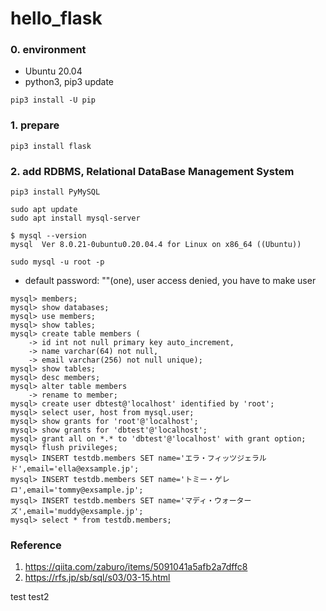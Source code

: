# hello_flask

### 0. environment
- Ubuntu 20.04
- python3, pip3 update
```
pip3 install -U pip
```

### 1. prepare
```
pip3 install flask
```

### 2. add RDBMS, Relational DataBase Management System
```
pip3 install PyMySQL
```

```
sudo apt update
sudo apt install mysql-server
```

```
$ mysql --version
mysql  Ver 8.0.21-0ubuntu0.20.04.4 for Linux on x86_64 ((Ubuntu))
```

```
sudo mysql -u root -p
```
- default password: ""(one), user access denied, you have to make user

```
mysql> members;
mysql> show databases;
mysql> use members;
mysql> show tables;
mysql> create table members (
    -> id int not null primary key auto_increment,
    -> name varchar(64) not null,
    -> email varchar(256) not null unique);
mysql> show tables;
mysql> desc members;
mysql> alter table members
    -> rename to member;
mysql> create user dbtest@'localhost' identified by 'root';
mysql> select user, host from mysql.user;
mysql> show grants for 'root'@'localhost';
mysql> show grants for 'dbtest'@'localhost';
mysql> grant all on *.* to 'dbtest'@'localhost' with grant option;
mysql> flush privileges;
mysql> INSERT testdb.members SET name='エラ・フィッツジェラルド',email='ella@exsample.jp';
mysql> INSERT testdb.members SET name='トミー・ゲレロ',email='tommy@exsample.jp';
mysql> INSERT testdb.members SET name='マディ・ウォーターズ',email='muddy@exsample.jp';
mysql> select * from testdb.members;
```

### Reference
1. https://qiita.com/zaburo/items/5091041a5afb2a7dffc8
2. https://rfs.jp/sb/sql/s03/03-15.html

test
test2
